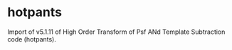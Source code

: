 hotpants
========

Import of v5.1.11 of High Order Transform of Psf ANd Template Subtraction code (hotpants).
